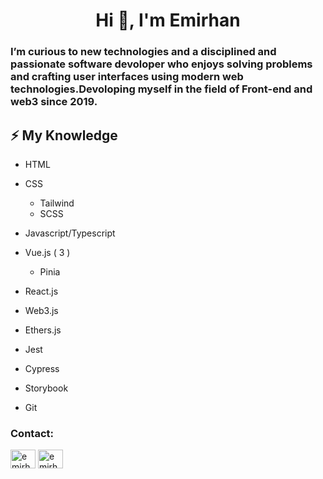 <h1 align="center">Hi 👋, I'm Emirhan</h1>
<h3 align="left">I’m curious to new technologies and a disciplined and passionate software devoloper who enjoys solving problems and crafting user interfaces using modern web technologies.Devoloping myself in the field of Front-end and web3 since 2019.</h3>





<p align="left">

## ⚡ My Knowledge
  - HTML
  - CSS
    - Tailwind
    - SCSS
  
  - Javascript/Typescript
  
  - Vue.js ( 3 )
    - Pinia
      
  - React.js
    
  - Web3.js
  - Ethers.js
  - Jest
  - Cypress
  - Storybook

  - Git
         
<h3 align="left">Contact:</h3>
<p align="left">
<a href="https://twitter.com/emirhanyac" target="blank"><img align="center" src="https://raw.githubusercontent.com/rahuldkjain/github-profile-readme-generator/master/src/images/icons/Social/twitter.svg" alt="emirhanyac" height="30" width="40" /></a>
<a href="https://linkedin.com/in/emirhan-yağcı" target="blank"><img align="center" src="https://raw.githubusercontent.com/rahuldkjain/github-profile-readme-generator/master/src/images/icons/Social/linked-in-alt.svg" alt="emirhan-yağcı" height="30" width="40" /></a>
</p>


  

  

